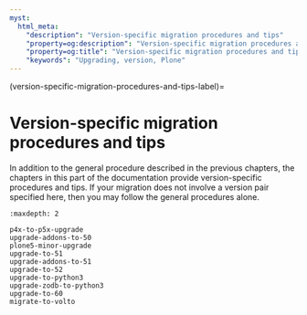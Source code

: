 ```yaml
---
myst:
  html_meta:
    "description": "Version-specific migration procedures and tips"
    "property=og:description": "Version-specific migration procedures and tips"
    "property=og:title": "Version-specific migration procedures and tips"
    "keywords": "Upgrading, version, Plone"
---
```


(version-specific-migration-procedures-and-tips-label)=

# Version-specific migration procedures and tips

In addition to the general procedure described in the previous chapters, the chapters in this part of the documentation provide version-specific procedures and tips.
If your migration does not involve a version pair specified here, then you may follow the general procedures alone.

```{toctree}
:maxdepth: 2

p4x-to-p5x-upgrade
upgrade-addons-to-50
plone5-minor-upgrade
upgrade-to-51
upgrade-addons-to-51
upgrade-to-52
upgrade-to-python3
upgrade-zodb-to-python3
upgrade-to-60
migrate-to-volto
```
